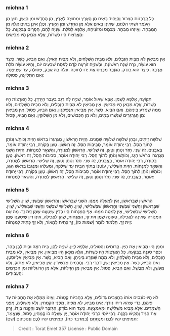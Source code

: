 
### michna 1
כָּל קָרְבְּנוֹת הַצִּבּוּר וְהַיָּחִיד בָּאִים מִן הָאָרֶץ וּמִחוּצָה לָאָרֶץ, מִן הֶחָדָשׁ וּמִן הַיָּשָׁן, חוּץ מִן הָעֹמֶר וּשְׁתֵּי הַלֶּחֶם, שֶׁאֵינָן בָּאִים אֶלָּא מִן הֶחָדָשׁ וּמִן הָאָרֶץ. וְכֻלָּן אֵינָן בָּאִים אֶלָּא מִן הַמֻּבְחָר. וְאֵיזֶהוּ מֻבְחָר. מִכְמָס וּמְזוֹנִיחָה, אַלְפָא לַסֹּלֶת. שְׁנִיָּה לָהֶם, חֲפָרַיִם בַּבִּקְעָה. כָּל הָאֲרָצוֹת הָיוּ כְשֵׁרוֹת, אֶלָּא מִכָּאן הָיוּ מְבִיאִים: 

### michna 2
אֵין מְבִיאִין לֹא מִבֵּית הַזְּבָלִים, וְלֹא מִבֵּית הַשְּׁלָחִים, וְלֹא מִבֵּית הָאִילָן. וְאִם הֵבִיא, כָּשֵׁר. כֵּיצַד הוּא עוֹשֶׂה, נָרָהּ שָׁנָה רִאשׁוֹנָה, וּבַשְּׁנִיָּה זוֹרְעָהּ קֹדֶם לַפֶּסַח שִׁבְעִים יוֹם, וְהִיא עוֹשָׂה סֹלֶת מְרֻבָּה. כֵּיצַד הוּא בוֹדֵק. הַגִּזְבָּר מַכְנִיס אֶת יָדוֹ לְתוֹכָהּ. עָלָה בָהּ אָבָק, פְּסוּלָה, עַד שֶׁיְּנִיפֶנָּה. וְאִם הִתְלִיעָה, פְּסוּלָה: 

### michna 3
תְּקוֹעָה, אַלְפָא לַשָּׁמֶן. אַבָּא שָׁאוּל אוֹמֵר, שְׁנִיָּה לָהּ רֶגֶב בְּעֵבֶר הַיַּרְדֵּן. כָּל הָאֲרָצוֹת הָיוּ כְשֵׁרוֹת, אֶלָּא מִכָּאן הָיוּ מְבִיאִין. אֵין מְבִיאִין לֹא מִבֵּית הַזְּבָלִים, וְלֹא מִבֵּית הַשְּׁלָחִים, וְלֹא מִמַּה שֶּׁנִּזְרַע בֵּינֵיהֶם. וְאִם הֵבִיא, כָּשֵׁר. אֵין מְבִיאִין אַנְפִּיקְנוֹן. וְאִם הֵבִיא, פָּסוּל. אֵין מְבִיאִין מִן הַגַּרְגְּרִים שֶׁנִּשְׁרוּ בַמַּיִם, וְלֹא מִן הַכְּבוּשִׁים, וְלֹא מִן הַשְּׁלוּקִין. וְאִם הֵבִיא, פָּסוּל: 

### michna 4
שְׁלשָׁה זֵיתִים, וּבָהֶן שְׁלשָׁה שְׁלשָׁה שְׁמָנִים. הַזַּיִת הָרִאשׁוֹן, מְגַרְגְּרוֹ בְרֹאשׁ הַזַּיִת וְכוֹתֵשׁ וְנוֹתֵן לְתוֹךְ הַסַּל. רַבִּי יְהוּדָה אוֹמֵר, סְבִיבוֹת הַסַּל. זֶה רִאשׁוֹן. טָעַן בְּקוֹרָה, רַבִּי יְהוּדָה אוֹמֵר, בַּאֲבָנִים. זֶה שֵׁנִי. חָזַר וְטָחַן וְטָעַן, זֶה שְׁלִישִׁי. הָרִאשׁוֹן לַמְּנוֹרָה, וְהַשְּׁאָר לַמְּנָחוֹת. הַזַּיִת הַשֵּׁנִי מְגַרְגְּרוֹ בְרֹאשׁ הַגַּג, וְכוֹתֵשׁ וְנוֹתֵן לְתוֹךְ הַסַּל. רַבִּי יְהוּדָה אוֹמֵר, סְבִיבוֹת הַסַּל, זֶה רִאשׁוֹן. טָעַן בְּקוֹרָה, רַבִּי יְהוּדָה אוֹמֵר, בַּאֲבָנִים, זֶה שֵׁנִי. חָזַר וְטָחַן וְטָעַן, זֶה שְׁלִישִׁי. הָרִאשׁוֹן לַמְּנוֹרָה, וְהַשְּׁאָר לַמְּנָחוֹת. הַזַּיִת הַשְּׁלִישִׁי, עוֹטְנוֹ בְתוֹךְ הַבַּיִת עַד שֶׁיִּלְקֶה, וּמַעֲלֵהוּ וּמְנַגְּבוֹ בְרֹאשׁ הַגַּג, וְכוֹתֵשׁ וְנוֹתֵן לְתוֹךְ הַסַּל. רַבִּי יְהוּדָה אוֹמֵר, סְבִיבוֹת הַסַּל, זֶה רִאשׁוֹן. טָעַן בְּקוֹרָה, רַבִּי יְהוּדָה אוֹמֵר, בַּאֲבָנִים, זֶה שֵׁנִי. חָזַר וְטָחַן וְטָעַן, זֶה שְׁלִישִׁי. הָרִאשׁוֹן לַמְּנוֹרָה, וְהַשְּׁאָר לַמְּנָחוֹת: 

### michna 5
הָרִאשׁוֹן שֶׁבָּרִאשׁוֹן, אֵין לְמַעְלָה מִמֶּנּוּ. הַשֵּׁנִי שֶׁבָּרִאשׁוֹן וְהָרִאשׁוֹן שֶׁבַּשֵּׁנִי, שָׁוִין. הַשְּׁלִישִׁי שֶׁבָּרִאשׁוֹן וְהַשֵּׁנִי שֶׁבַּשֵּׁנִי וְהָרִאשׁוֹן שֶׁבַּשְּׁלִישִׁי, שָׁוִין. הַשְּׁלִישִׁי שֶׁבַּשֵּׁנִי וְהַשֵּׁנִי שֶׁבַּשְּׁלִישִׁי, שָׁוִין. הַשְּׁלִישִׁי שֶׁבַּשְּׁלִישִׁי, אֵין לְמַטָּה מִמֶּנּוּ. אַף הַמְּנָחוֹת הָיוּ בַדִּין שֶׁיִּטָּעֲנוּ שֶׁמֶן זַיִת זַךְ. מָה אִם הַמְּנוֹרָה שֶׁאֵינָהּ לַאֲכִילָה, טְעוּנָה שֶׁמֶן זַיִת זַךְ, הַמְּנָחוֹת, שֶׁהֵן לַאֲכִילָה, אֵינוֹ דִין שֶׁיִּטָּעֲנוּ שֶׁמֶן זַיִת זַךְ. תַּלְמוּד לוֹמַר (שמות כז), זָךְ כָּתִית לַמָּאוֹר, וְלֹא זַךְ כָּתִית לַמְּנָחוֹת: 

### michna 6
וּמִנַּיִן הָיוּ מְבִיאִין אֶת הַיַּיִן. קְרוּתִים וְהַטּוּלִים, אַלְפָא לַיָּיִן. שְׁנִיָּה לָהֶן, בֵּית רִמָּה וּבֵית לָבָן בָּהָר, וּכְפַר סִגְנָה בַבִּקְעָה. כָּל הָאֲרָצוֹת הָיוּ כְשֵׁרוֹת, אֶלָּא מִכָּאן הָיוּ מְבִיאִין. אֵין מְבִיאִין, לֹא מִבֵּית הַזְּבָלִים, וְלֹא מִבֵּית הַשְּׁלָחִין, וְלֹא מִמַּה שֶּׁנִּזְרַע בֵּינֵיהֶן. וְאִם הֵבִיא, כָּשֵׁר. אֵין מְבִיאִין אִלְיוּסְטָן. וְאִם הֵבִיא, כָּשֵׁר. אֵין מְבִיאִין יָשָׁן, דִּבְרֵי רַבִּי. וַחֲכָמִים מַכְשִׁירִין. אֵין מְבִיאִין, לֹא מָתוֹק, וְלֹא מְעֻשָּׁן, וְלֹא מְבֻשָּׁל. וְאִם הֵבִיא, פָּסוּל. אֵין מְבִיאִין מִן הַדָּלִיּוֹת, אֶלָּא מִן הָרוֹגְלִיּוֹת וּמִן הַכְּרָמִים הָעֲבוּדִים: 

### michna 7
לֹא הָיוּ כוֹנְסִים אוֹתוֹ בַחֲצָבִים גְּדוֹלִים, אֶלָּא בְחָבִיּוֹת קְטַנּוֹת. וְאֵינוֹ מְמַלֵּא אֶת הֶחָבִיּוֹת עַד פִּיהֶם, כְּדֵי שֶׁיְּהֵא רֵיחוֹ נוֹדֵף. אֵינוֹ מֵבִיא, לֹא מִפִּיהָ, מִפְּנֵי הַקְּמָחִין. וְלֹא מִשּׁוּלֶיהָ, מִפְּנֵי הַשְּׁמָרִים. אֶלָּא מֵבִיא מִשְּׁלִישָׁהּ וּמֵאֶמְצָעָהּ. כֵּיצַד הוּא בוֹדֵק, הַגִּזְבָּר יוֹשֵׁב וְהַקָּנֶה בְיָדוֹ, זָרַק אֶת הַגִּיד וְהִקִּישׁ בַּקָּנֶה. רַבִּי יוֹסֵי בְרַבִּי יְהוּדָה אוֹמֵר, יַיִן שֶׁעָלָה בוֹ קְמָחִין, פָּסוּל, שֶׁנֶּאֱמַר, תְּמִימִים יִהְיוּ לָכֶם וּמִנְחָתָם (במדבר כח), תְּמִימִים יִהְיוּ לָכֶם וְנִסְכֵּיהֶם (שם): 

>Credit : Torat Emet 357
>License : Public Domain 